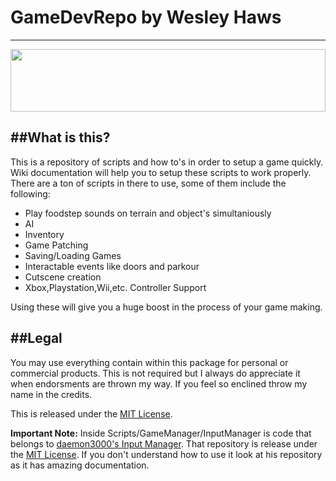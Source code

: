 # GameDevRepo by Wesley Haws
---
<img src="https://pixabay.com/static/uploads/photo/2016/10/12/19/50/matrix-1735640_960_720.jpg" width="100%;" height="100px;"/>

##What is this?
----
This is a repository of scripts and how to's in order to setup a game quickly. Wiki documentation will help you to setup these scripts to work properly. There are a ton of scripts in there to use, some of them include the following:

- Play foodstep sounds on terrain and object's simultaniously
- AI
- Inventory
- Game Patching
- Saving/Loading Games
- Interactable events like doors and parkour
- Cutscene creation
- Xbox,Playstation,Wii,etc. Controller Support

Using these will give you a huge boost in the process of your game making. 

##Legal
----
You may use everything contain within this package for personal or commercial products. This is not required but I always do appreciate it when endorsments are thrown my way. If you feel so enclined throw my name in the credits.

This is released under the [MIT License](https://opensource.org/licenses/MIT). 

**Important Note:** Inside Scripts/GameManager/InputManager is code that belongs to [daemon3000's Input Manager](https://github.com/daemon3000/InputManager). That repository is release under the [MIT License](https://opensource.org/licenses/MIT). If you don't understand how to use it look at his repository as it has amazing documentation.
